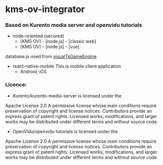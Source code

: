 # kms-ov-integrator
### Based on Kurento media server and openvidu tutorials

 - node-oriented (secured)
   - [KMS OV] - [node.js] - [classic web]
   - [KMS OV] - [node.js] - [vue]

  database.js used from [visualTsGameEngine](https://github.com/zlatnaspirala/visual-ts-game-engine/blob/master/server/database/database.js)

 - react-native-mobile
    This is mobile client application 
    - Android, iOS 

### Licence:

 - Kurento/kurento-media-server is licensed under the

Apache License 2.0
A permissive license whose main conditions require preservation of copyright and license notices. Contributors provide an express grant of patent rights. Licensed works, modifications, and larger works may be distributed under different terms and without source code.

 - OpenVidu/openvidu-tutorials is licensed under the

Apache License 2.0
A permissive license whose main conditions require preservation of copyright and license notices. Contributors provide an express grant of patent rights. Licensed works, modifications, and larger works may be distributed under different terms and without source code.
